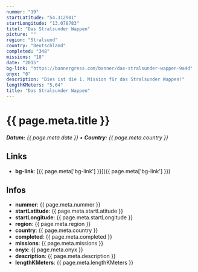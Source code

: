 ```yaml
---
nummer: "19"
startLatitude: "54.312901"
startLongitude: "13.078783"
titel: "Das Stralsunder Wappen"
picture: ""
region: "Stralsund"
country: "Deutschland"
completed: "348"
missions: "18"
date: "2015"
bg-link: "https://bannergress.com/banner/das-stralsunder-wappen-9a4d"
onyx: "0"
description: "Dies ist die 1. Mission für das Stralsunder Wappen!"
lengthKMeters: "5,64"
title: "Das Stralsunder Wappen"
---
```


# {{ page.meta.title }}
_**Datum:** {{ page.meta.date }} • **Country:** {{ page.meta.country }}_

## Links
- **bg-link**: [{{ page.meta['bg-link'] }}]({{ page.meta['bg-link'] }})

## Infos
- **nummer**: {{ page.meta.nummer }}
- **startLatitude**: {{ page.meta.startLatitude }}
- **startLongitude**: {{ page.meta.startLongitude }}
- **region**: {{ page.meta.region }}
- **country**: {{ page.meta.country }}
- **completed**: {{ page.meta.completed }}
- **missions**: {{ page.meta.missions }}
- **onyx**: {{ page.meta.onyx }}
- **description**: {{ page.meta.description }}
- **lengthKMeters**: {{ page.meta.lengthKMeters }}

